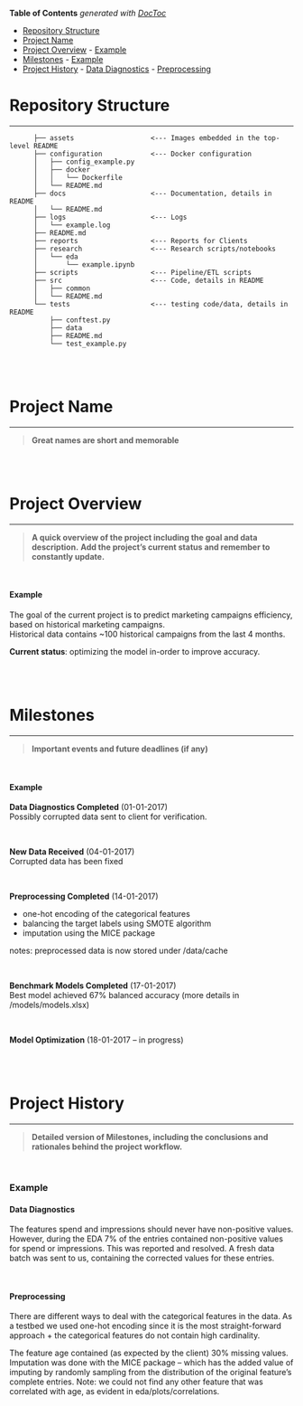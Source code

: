 <!-- START doctoc generated TOC please keep comment here to allow auto update -->
<!-- DON'T EDIT THIS SECTION, INSTEAD RE-RUN doctoc TO UPDATE -->
**Table of Contents**  *generated with [DocToc](https://github.com/thlorenz/doctoc)*

- [Repository Structure](#repository-structure)
- [Project Name](#project-name)
- [Project Overview](#project-overview)
      - [Example](#example)
- [Milestones](#milestones)
      - [Example](#example-1)
- [Project History](#project-history)
      - [Data Diagnostics](#data-diagnostics)
      - [Preprocessing](#preprocessing)

<!-- END doctoc generated TOC please keep comment here to allow auto update -->



# Repository Structure
-----

```
      ├── assets                   <--- Images embedded in the top-level README 
      ├── configuration            <--- Docker configuration
      │   ├── config_example.py
      │   ├── docker
      │   │   └── Dockerfile
      │   └── README.md
      ├── docs                     <--- Documentation, details in README
      │   └── README.md
      ├── logs                     <--- Logs
      │   └── example.log
      ├── README.md
      ├── reports                  <--- Reports for Clients
      ├── research                 <--- Research scripts/notebooks                
      │   └── eda
      │       └── example.ipynb
      ├── scripts                  <--- Pipeline/ETL scripts
      ├── src                      <--- Code, details in README
      │   ├── common
      │   └── README.md
      └── tests                    <--- testing code/data, details in README
          ├── conftest.py
          ├── data
          ├── README.md
          └── test_example.py
```

<br><br>


# Project Name
-----

  > **Great names are short and memorable**  


<br><br>


# Project Overview
-----

  > **A quick overview of the project including the goal and data description.** 
  > **Add the project’s current status and remember to constantly update.**

<br>

#### Example  

The goal of the current project is to predict marketing campaigns efficiency, based on historical marketing campaigns.  
Historical data contains ~100 historical campaigns from the last 4 months.

**Current status**: optimizing the model in-order to improve accuracy.


<br><br>


# Milestones
-----

  > **Important events and future deadlines (if any)**

<br>

#### Example

**Data Diagnostics Completed** (01-01-2017)  
Possibly corrupted data sent to client for verification.

<br>

**New Data Received** (04-01-2017)  
Corrupted data has been fixed

<br>

**Preprocessing Completed** (14-01-2017)

  + one-hot encoding of the categorical features
  + balancing the target labels using SMOTE algorithm
  + imputation using the MICE package

notes: preprocessed data is now stored under /data/cache

<br>

**Benchmark Models Completed** (17-01-2017)  
Best model achieved 67% balanced accuracy (more details in /models/models.xlsx)

<br>

**Model Optimization** (18-01-2017 – in progress)

<br><br>


# Project History
------


  > **Detailed version of Milestones, including the conclusions and rationales behind the project workflow.**

<br>
 
### Example

#### Data Diagnostics

The features spend and impressions should never have non-positive values. 
However, during the EDA 7% of the entries contained non-positive values for spend or impressions.
This was reported and resolved.
A fresh data batch was sent to us, containing the corrected values for these entries.

<br>

#### Preprocessing

There are different ways to deal with the categorical features in the data. 
As a testbed we used one-hot encoding since it is the most straight-forward approach +  the categorical features do not contain high cardinality.

The feature age contained (as expected by the client) 30% missing values.
Imputation was done with the MICE package – which has the added value of imputing by randomly sampling from the distribution of the original feature’s complete entries.
Note: we could not find any other feature that was correlated with age, as evident in eda/plots/correlations.

<br>


